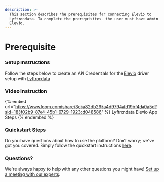 ```yaml
---
description: >-
  This section describes the prerequisites for connecting Elevio to
  Lyftrondata. To complete the prerequisites, the user must have admin access to
  Elevio.
---
```


# Prerequisite

<mark style="color:blue;"></mark>

### Setup Instructions

Follow the steps below to create an API Credentials for the [Elevio](https://www.lyftrondata.com/integration/business-analytics/elevio/) driver setup with [Lyftrondata](https://www.lyftrondata.com)

### Video Instruction

{% embed url="https://www.loom.com/share/3cba82db295a4d9794afd19bf4da0a5d?sid=188f02b9-87e4-45b1-9729-1923cd048586" %}
Lyftrondata Elevio App Steps
{% endembed %}

### Quickstart Steps

Do you have questions about how to use the platform? Don't worry; we've got you covered. Simply follow the quickstart instructions [here](README.md).

### Questions? <a href="#questions" id="questions"></a>

We're always happy to help with any other questions you might have! [Set up a meeting with our experts](https://www.lyftrondata.com/book-a-meeting/).

